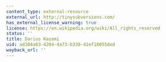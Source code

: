 ```yaml
---
content_type: external-resource
external_url: http://tinysubversions.com/
has_external_license_warning: true
license: https://en.wikipedia.org/wiki/All_rights_reserved
status: ''
title: Darius Kazemi
uid: ad304a83-4204-4a73-b330-41ef18055ded
wayback_url: ''
---
```

